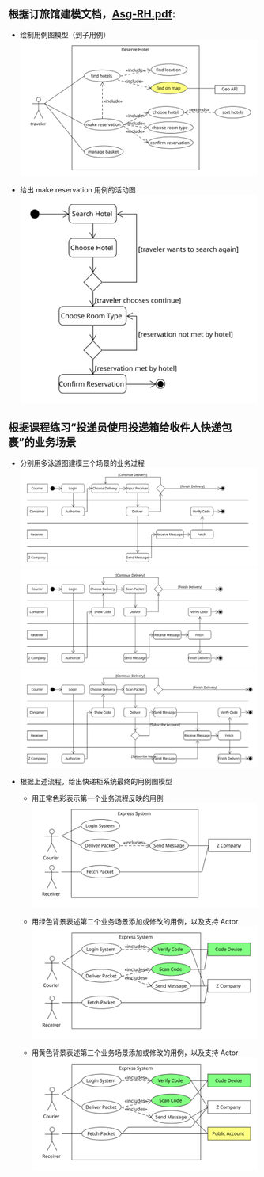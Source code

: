 ## 根据订旅馆建模文档，[Asg-RH.pdf](https://sysu-swsad.github.io/swad-guide/material/Asg_RH.pdf):
- 绘制用例图模型（到子用例）
![](img/ReserveHotel.svg)

- 给出 make reservation 用例的活动图
![](img/ReservationActivity.svg)
## 根据课程练习“投递员使用投递箱给收件人快递包裹”的业务场景
- 分别用多泳道图建模三个场景的业务过程
![](img/Express1Act.svg)
![](img/Express2Act.svg)
![](img/Express3Act.svg)

- 根据上述流程，给出快递柜系统最终的用例图模型

    - 用正常色彩表示第一个业务流程反映的用例
    ![](img/Express1UC.svg)

    - 用绿色背景表述第二个业务场景添加或修改的用例，以及支持 Actor
    ![](img/Express2UC.svg)
    
    - 用黄色背景表述第三个业务场景添加或修改的用例，以及支持 Actor
    ![](img/Express3UC.svg)